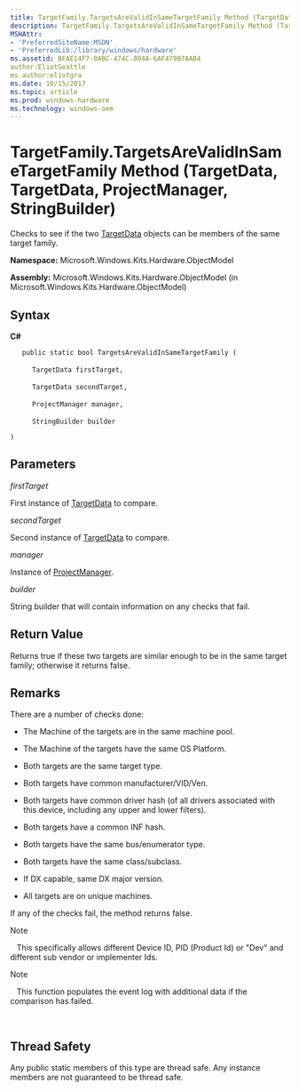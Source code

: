 ```yaml
---
title: TargetFamily.TargetsAreValidInSameTargetFamily Method (TargetData, TargetData, ProjectManager, StringBuilder)
description: TargetFamily.TargetsAreValidInSameTargetFamily Method (TargetData, TargetData, ProjectManager, StringBuilder)
MSHAttr:
- 'PreferredSiteName:MSDN'
- 'PreferredLib:/library/windows/hardware'
ms.assetid: BFAE14F7-0ABC-474C-804A-6AF479B7AAB4
author:EliotSeattle
ms.author:eliotgra
ms.date: 10/15/2017
ms.topic: article
ms.prod: windows-hardware
ms.technology: windows-oem
---
```


# TargetFamily.TargetsAreValidInSameTargetFamily Method (TargetData, TargetData, ProjectManager, StringBuilder)


Checks to see if the two [TargetData](targetdata-class.md) objects can be members of the same target family.

**Namespace:** Microsoft.Windows.Kits.Hardware.ObjectModel

**Assembly:** Microsoft.Windows.Kits.Hardware.ObjectModel (in Microsoft.Windows.Kits.Hardware.ObjectModel)

## <span id="Syntax"></span><span id="syntax"></span><span id="SYNTAX"></span>Syntax


**C#**

`   public static bool TargetsAreValidInSameTargetFamily (`

          `TargetData firstTarget,`

          `TargetData secondTarget,`

          `ProjectManager manager,`

          `StringBuilder builder`

`)`

## <span id="Parameters"></span><span id="parameters"></span><span id="PARAMETERS"></span>Parameters


*firstTarget*

First instance of [TargetData](targetdata-class.md) to compare.

*secondTarget*

Second instance of [TargetData](targetdata-class.md) to compare.

*manager*

Instance of [ProjectManager](projectmanager-class.md).

*builder*

String builder that will contain information on any checks that fail.

## <span id="Return_Value"></span><span id="return_value"></span><span id="RETURN_VALUE"></span>Return Value


Returns true if these two targets are similar enough to be in the same target family; otherwise it returns false.

## <span id="Remarks"></span><span id="remarks"></span><span id="REMARKS"></span>Remarks


There are a number of checks done:

-   The Machine of the targets are in the same machine pool.

-   The Machine of the targets have the same OS Platform.

-   Both targets are the same target type.

-   Both targets have common manufacturer/VID/Ven.

-   Both targets have common driver hash (of all drivers associated with this device, including any upper and lower filters).

-   Both targets have a common INF hash.

-   Both targets have the same bus/enumerator type.

-   Both targets have the same class/subclass.

-   If DX capable, same DX major version.

-   All targets are on unique machines.

If any of the checks fail, the method returns false.

>[!NOTE]
>  
This specifically allows different Device ID, PID (Product Id) or "Dev" and different sub vendor or implementer Ids.

>[!NOTE]
>  
This function populates the event log with additional data if the comparison has failed.

 

## <span id="Thread_Safety"></span><span id="thread_safety"></span><span id="THREAD_SAFETY"></span>Thread Safety


Any public static members of this type are thread safe. Any instance members are not guaranteed to be thread safe.

 

 






